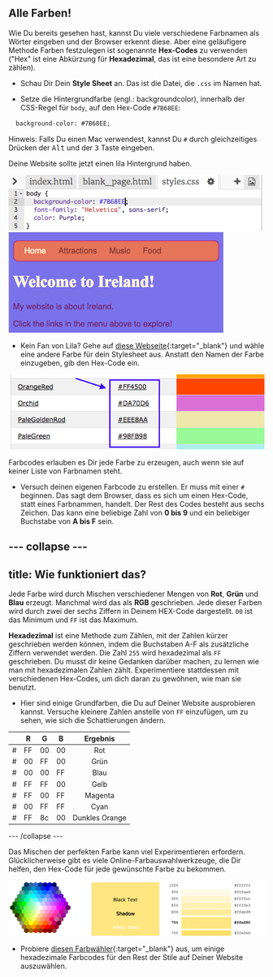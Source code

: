 ## Alle Farben!

Wie Du bereits gesehen hast, kannst Du viele verschiedene Farbnamen als Wörter eingeben und der Browser erkennt diese. Aber eine geläufigere Methode Farben festzulegen ist sogenannte **Hex-Codes** zu verwenden ("Hex" ist eine Abkürzung für **Hexadezimal**, das ist eine besondere Art zu zählen).

+ Schau Dir Dein **Style Sheet** an. Das ist die Datei, die `.css` im Namen hat.

+ Setze die Hintergrundfarbe (engl.: backgroundcolor), innerhalb der CSS-Regel für `body`, auf den Hex-Code `#7B68EE`:

```html
  background-color: #7B68EE;
```

Hinweis: Falls Du einen Mac verwendest, kannst Du `#` durch gleichzeitiges Drücken der <kbd>Alt</kbd> und der <kbd>3</kbd> Taste eingeben.

Deine Website sollte jetzt einen lila Hintergrund haben.

![](images/HexColourFirst.png) ![](images/HexColourFirstResult.png)

+ Kein Fan von Lila? Gehe auf [diese Webseite](http://dojo.soy/html2-colors){:target="_blank"} und wähle eine andere Farbe für dein Stylesheet aus. Anstatt den Namen der Farbe einzugeben, gib den Hex-Code ein. 

![](images/ColorNamesHex.png)

Farbcodes erlauben es Dir jede Farbe zu erzeugen, auch wenn sie auf keiner Liste von Farbnamen steht.

+ Versuch deinen eigenen Farbcode zu erstellen. Er muss mit einer `#` beginnen. Das sagt dem Browser, dass es sich um einen Hex-Code, statt eines Farbnammen, handelt. Der Rest des Codes besteht aus sechs Zeichen. Das kann eine beliebige Zahl von **0 bis 9** und ein beliebiger Buchstabe von **A bis F** sein.

## \--- collapse \---

## title: Wie funktioniert das?

Jede Farbe wird durch Mischen verschiedener Mengen von **Rot**, **Grün** und **Blau** erzeugt. Manchmal wird das als **RGB** geschrieben. Jede dieser Farben wird durch zwei der sechs Ziffern in Deinem HEX-Code dargestellt. `00` ist das Minimum und `FF` ist das Maximum.

**Hexadezimal** ist eine Methode zum Zählen, mit der Zahlen kürzer geschrieben werden können, indem die Buchstaben A-F als zusätzliche Ziffern verwendet werden. Die Zahl `255` wird hexadezimal als `FF` geschrieben. Du musst dir keine Gedanken darüber machen, zu lernen wie man mit hexadezimalen Zahlen zählt. Experimentiere stattdessen mit verschiedenen Hex-Codes, um dich daran zu gewöhnen, wie man sie benutzt.

+ Hier sind einige Grundfarben, die Du auf Deiner Website ausprobieren kannst. Versuche kleinere Zahlen anstelle von `FF` einzufügen, um zu sehen, wie sich die Schattierungen ändern.

|      | R  | G  | B  |    Ergebnis    |
| ---- | -- | -- | -- |:--------------:|
| \# | FF | 00 | 00 |      Rot       |
| \# | 00 | FF | 00 |      Grün      |
| \# | 00 | 00 | FF |      Blau      |
| \# | FF | FF | 00 |      Gelb      |
| \# | FF | 00 | FF |    Magenta     |
| \# | 00 | FF | FF |      Cyan      |
| \# | FF | 8c | 00 | Dunkles Orange |

\--- /collapse \---

Das Mischen der perfekten Farbe kann viel Experimentieren erfordern. Glücklicherweise gibt es viele Online-Farbauswahlwerkzeuge, die Dir helfen, den Hex-Code für jede gewünschte Farbe zu bekommen.

![](images/W3ColorPicker.png)

+ Probiere [diesen Farbwähler](http://dojo.soy/html2-color-picker){:target="_blank"} aus, um einige hexadezimale Farbcodes für den Rest der Stile auf Deiner Website auszuwählen.